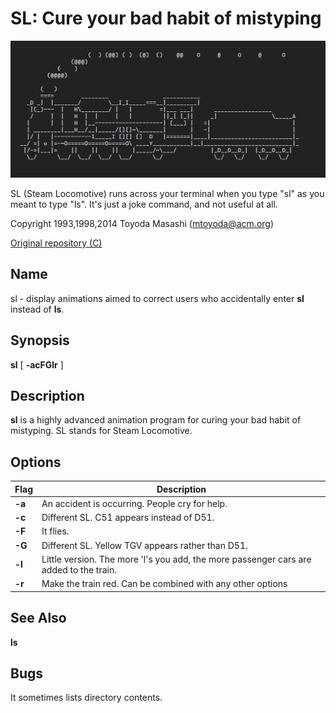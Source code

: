 # SL: Cure your bad habit of mistyping

![Locomotive](sl.png)

SL (Steam Locomotive) runs across your terminal when you type "sl" as
you meant to type "ls". It's just a joke command, and not useful at
all.

Copyright 1993,1998,2014 Toyoda Masashi (mtoyoda@acm.org)

[Original repository (C)](https://github.com/mtoyoda/sl)

## Name

sl - display animations aimed to correct users who accidentally enter **sl** instead of **ls**.

## Synopsis

**sl** \[ **-acFGlr** \]

## Description

**sl** is a highly advanced animation program for curing your bad habit of
mistyping. SL stands for Steam Locomotive.

## Options

| Flag   | Description                                                                            |
| ------ | -------------------------------------------------------------------------------------- |
| **-a** | An accident is occurring. People cry for help.                                         |
| **-c** | Different SL. C51 appears instead of D51.                                              |
| **-F** | It flies.                                                                              |
| **-G** | Different SL. Yellow TGV appears rather than D51.                                      |
| **-l** | Little version. The more 'l's you add, the more passenger cars are added to the train. |
| **-r** | Make the train red. Can be combined with any other options                             |

## See Also

**ls**

## Bugs

It sometimes lists directory contents.
